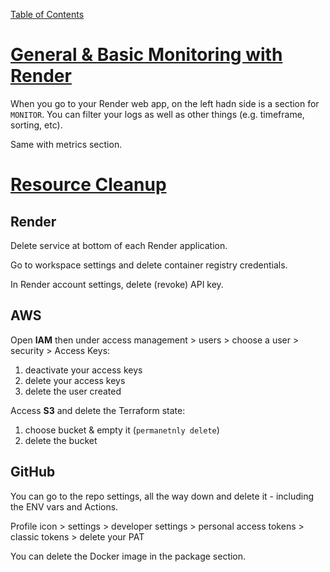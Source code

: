 [Table of Contents](/README.md)

# [General & Basic Monitoring with Render](https://www.udemy.com/course/python-django-for-devops-terraform-render-docker-cicd/learn/lecture/49344687#overview)

When you go to your Render web app, on the left hadn side is a section for `MONITOR`. You can filter your logs as well as other things (e.g. timeframe, sorting, etc).

Same with metrics section.

# [Resource Cleanup](https://www.udemy.com/course/python-django-for-devops-terraform-render-docker-cicd/learn/lecture/49926403#overview)

## Render

Delete service at bottom of each Render application.

Go to workspace settings and delete container registry credentials.

In Render account settings, delete (revoke) API key.

## AWS

Open **IAM** then under access management > users > choose a user > security > Access Keys:
1. deactivate your access keys
2. delete your access keys
3. delete the user created

Access **S3** and delete the Terraform state:
1. choose bucket & empty it (`permanetnly delete`)
2. delete the bucket

## GitHub

You can go to the repo settings, all the way down and delete it - including the ENV vars and Actions.

Profile icon > settings > developer settings > personal access tokens > classic tokens > delete your PAT

You can delete the Docker image in the package section.